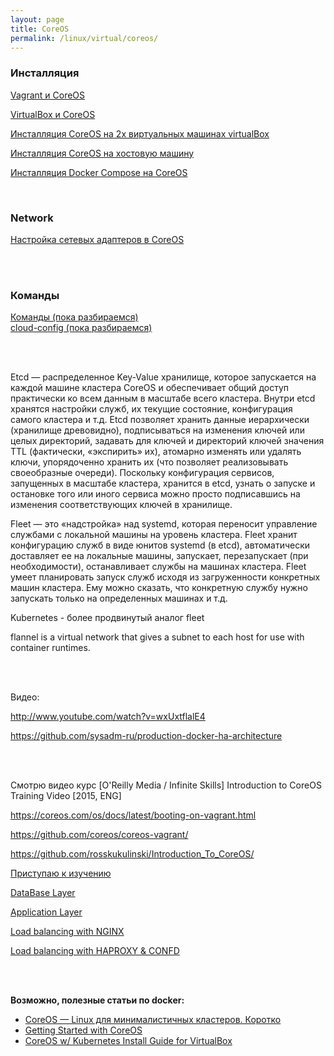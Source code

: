 ```yaml
---
layout: page
title: CoreOS
permalink: /linux/virtual/coreos/
---
```



### Инсталляция

[Vagrant и CoreOS](/linux/virtual/coreos/installation/vagrant-coreos/)  

[VirtualBox и CoreOS](/linux/virtual/coreos/installation/virtualbox-coreos/)

[Инсталляция CoreOS на 2х виртуальных машинах virtualBox](/linux/virtual/coreos/installation/virtualbox-coreos-2-mashines/)

[Инсталляция CoreOS на хостовую машину](/linux/virtual/coreos/installation/on-host-mashine/)

[Инсталляция Docker Compose на CoreOS](/linux/virtual/coreos/installation/docker-compose/)

<br/>

### Network

[Настройка сетевых адаптеров в CoreOS](/linux/virtual/coreos/network/)


<br/><br/>

### Команды

[Команды (пока разбираемся)](/linux/virtual/coreos/commands/)  
[cloud-config (пока разбираемся)](/linux/virtual/coreos/cloud-config/)

<br/><br/>

Etcd — распределенное Key-Value хранилище, которое запускается на каждой машине кластера CoreOS и обеспечивает общий доступ практически ко всем данным в масштабе всего кластера. Внутри etcd хранятся настройки служб, их текущие состояние, конфигурация самого кластера и т.д. Etcd позволяет хранить данные иерархически (хранилище древовидно), подписываться на изменения ключей или целых директорий, задавать для ключей и директорий ключей значения TTL (фактически, «экспирить» их), атомарно изменять или удалять ключи, упорядоченно хранить их (что позволяет реализовывать своеобразные очереди). Поскольку конфигурация сервисов, запущенных в масштабе кластера, хранится в etcd, узнать о запуске и остановке того или иного сервиса можно просто подписавшись на изменения соответствующих ключей в хранилище.


Fleet — это «надстройка» над systemd, которая переносит управление службами с локальной машины на уровень кластера. Fleet хранит конфигурацию служб в виде юнитов systemd (в etcd), автоматически доставляет ее на локальные машины, запускает, перезапускает (при необходимости), останавливает службы на машинах кластера. Fleet умеет планировать запуск служб исходя из загруженности конкретных машин кластера. Ему можно сказать, что конкретную службу нужно запускать только на определенных машинах и т.д.



Kubernetes - более продвинутый аналог fleet  

flannel is a virtual network that gives a subnet to each host for use with container runtimes.

<br/><br/>


Видео:

http://www.youtube.com/watch?v=wxUxtflalE4

https://github.com/sysadm-ru/production-docker-ha-architecture


<br/><br/>

Смотрю видео курс
[O'Reilly Media / Infinite Skills] Introduction to CoreOS Training Video [2015, ENG]


https://coreos.com/os/docs/latest/booting-on-vagrant.html

https://github.com/coreos/coreos-vagrant/

https://github.com/rosskukulinski/Introduction_To_CoreOS/







[Приступаю к изучению](/linux/virtual/coreos/service-example/)  

[DataBase Layer](/linux/virtual/coreos/coreos-database-layer/)  


[Application Layer](/linux/virtual/coreos/coreos-application-layer/)

[Load balancing with NGINX](/linux/virtual/coreos/load-balancing-with-nginx/)

[Load balancing with HAPROXY & CONFD](/linux/virtual/coreos/load-balancing-with-haproxy-and-confd/)





<br/><br/>

**Возможно, полезные статьи по docker:**


<ul>

<li><a href="https://habrahabr.ru/post/244585/" rel="nofollow">CoreOS — Linux для минималистичных кластеров. Коротко</a></li>

<li><a href="https://www.digitalocean.com/community/tutorial_series/getting-started-with-coreos-2" rel="nofollow">Getting Started with CoreOS</a></li>

<li><a href="http://www.currah.ca/tech/2015/10/08/kubernetes-coreos.html" rel="nofollow">CoreOS w/ Kubernetes Install Guide for VirtualBox</a></li>

</ul>
